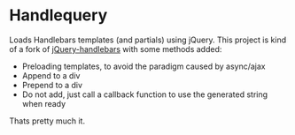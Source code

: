 # Handlequery
Loads Handlebars templates (and partials) using jQuery. This project is kind of a fork of [jQuery-handlebars](https://github.com/71104/jquery-handlebars) with some methods added:

- Preloading templates, to avoid the paradigm caused by async/ajax
- Append to a div  
- Prepend to a div
- Do not add, just call a callback function to use the generated string when ready

Thats pretty much it.
